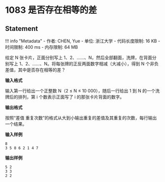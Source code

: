 
# 1083 是否存在相等的差

## Statement

!!! info "Metadata"
    - 作者: CHEN, Yue
    - 单位: 浙江大学
    - 代码长度限制: 16 KB
    - 时间限制: 400 ms
    - 内存限制: 64 MB

给定 N 张卡片，正面分别写上 1、2、……、N，然后全部翻面，洗牌，在背面分别写上 1、2、……、N。将每张牌的正反两面数字相减（大减小），得到 N 个非负差值，其中是否存在相等的差？

**输入格式**

输入第一行给出一个正整数 N（2 $\le$ N $\le$ 10 000），随后一行给出 1 到 N 的一个洗牌后的排列，第 i 个数表示正面写了 i 的那张卡片背面的数字。

**输出格式**

按照“差值 重复次数”的格式从大到小输出重复的差值及其重复的次数，每行输出一个结果。

**输入样例**
```plaintext
8
3 5 8 6 2 1 4 7
```

**输出样例**
```plaintext
5 2
3 3
2 2
```

